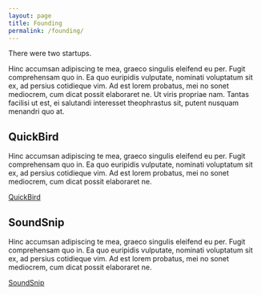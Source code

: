 ```yaml
---
layout: page
title: Founding
permalink: /founding/
---
```

There were two startups. 

Hinc accumsan adipiscing te mea, graeco singulis eleifend eu per. Fugit comprehensam quo in. Ea quo euripidis vulputate, nominati voluptatum sit ex, ad persius cotidieque vim. Ad est lorem probatus, mei no sonet mediocrem, cum dicat possit elaboraret ne. Ut viris propriae nam. Tantas facilisi ut est, ei salutandi interesset theophrastus sit, putent nusquam menandri quo at.

## QuickBird

Hinc accumsan adipiscing te mea, graeco singulis eleifend eu per. Fugit comprehensam quo in. Ea quo euripidis vulputate, nominati voluptatum sit ex, ad persius cotidieque vim. Ad est lorem probatus, mei no sonet mediocrem, cum dicat possit elaboraret ne. 

[QuickBird](/quickbird)

## SoundSnip

Hinc accumsan adipiscing te mea, graeco singulis eleifend eu per. Fugit comprehensam quo in. Ea quo euripidis vulputate, nominati voluptatum sit ex, ad persius cotidieque vim. Ad est lorem probatus, mei no sonet mediocrem, cum dicat possit elaboraret ne. 

[SoundSnip](/project/venture-01-soundsnip)
